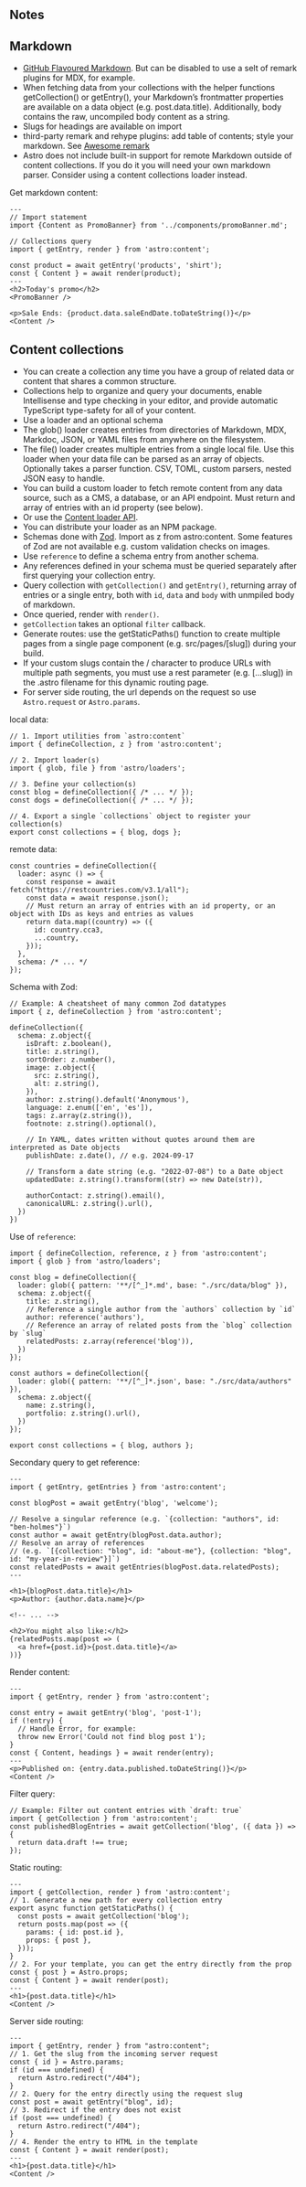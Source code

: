 ## Notes

## Markdown
- [GitHub Flavoured Markdown](https://github.github.com/gfm/). But can be disabled to use a selt of remark plugins for MDX, for example.
- When fetching data from your collections with the helper functions getCollection() or getEntry(), your Markdown’s frontmatter properties are available on a data object (e.g. post.data.title). Additionally, body contains the raw, uncompiled body content as a string.
- Slugs for headings are available on import
- third-party remark and rehype plugins: add table of contents; style your markdown. See [Awesome remark](https://github.com/remarkjs/awesome-remark)
- Astro does not include built-in support for remote Markdown outside of content collections. If you do it you will need your own markdown parser. Consider using a content collections loader instead.

Get markdown content:
```astro
---
// Import statement
import {Content as PromoBanner} from '../components/promoBanner.md';

// Collections query
import { getEntry, render } from 'astro:content';

const product = await getEntry('products', 'shirt');
const { Content } = await render(product);
---
<h2>Today's promo</h2>
<PromoBanner />

<p>Sale Ends: {product.data.saleEndDate.toDateString()}</p>
<Content />
```

## Content collections
- You can create a collection any time you have a group of related data or content that shares a common structure.
- Collections help to organize and query your documents, enable Intellisense and type checking in your editor, and provide automatic TypeScript type-safety for all of your content.
- Use a loader and an optional schema
- The glob() loader creates entries from directories of Markdown, MDX, Markdoc, JSON, or YAML files from anywhere on the filesystem.
- The file() loader creates multiple entries from a single local file. Use this loader when your data file can be parsed as an array of objects. Optionally takes a parser function. CSV, TOML, custom parsers, nested JSON easy to handle.
- You can build a custom loader to fetch remote content from any data source, such as a CMS, a database, or an API endpoint. Must return and array of entries with an id property (see below).
- Or use the [Content loader API](https://docs.astro.build/en/reference/content-loader-reference/).
- You can distribute your loader as an NPM package.
- Schemas done with [Zod](https://github.com/colinhacks/zod). Import as z from astro:content. Some features of Zod are not available e.g. custom validation checks on images.
- Use `reference` to define a schema entry from another schema.
- Any references defined in your schema must be queried separately after first querying your collection entry.
- Query collection with `getCollection()` and `getEntry()`, returning array of entries or a single entry, both with `id`, `data` and `body` with unmpiled body of markdown.
- Once queried, render with `render()`.
- `getCollection` takes an optional `filter` callback.
- Generate routes: use the getStaticPaths() function to create multiple pages from a single page component (e.g. src/pages/[slug]) during your build.
- If your custom slugs contain the / character to produce URLs with multiple path segments, you must use a rest parameter (e.g. [...slug]) in the .astro filename for this dynamic routing page.
- For server side routing, the url depends on the request so use `Astro.request` or `Astro.params`.


local data:
```astro
// 1. Import utilities from `astro:content`
import { defineCollection, z } from 'astro:content';

// 2. Import loader(s)
import { glob, file } from 'astro/loaders';

// 3. Define your collection(s)
const blog = defineCollection({ /* ... */ });
const dogs = defineCollection({ /* ... */ });

// 4. Export a single `collections` object to register your collection(s)
export const collections = { blog, dogs };
```

remote data:
``` astro
const countries = defineCollection({
  loader: async () => {
    const response = await fetch("https://restcountries.com/v3.1/all");
    const data = await response.json();
    // Must return an array of entries with an id property, or an object with IDs as keys and entries as values
    return data.map((country) => ({
      id: country.cca3,
      ...country,
    }));
  },
  schema: /* ... */
});
```

Schema with Zod:
``` astro
// Example: A cheatsheet of many common Zod datatypes
import { z, defineCollection } from 'astro:content';

defineCollection({
  schema: z.object({
    isDraft: z.boolean(),
    title: z.string(),
    sortOrder: z.number(),
    image: z.object({
      src: z.string(),
      alt: z.string(),
    }),
    author: z.string().default('Anonymous'),
    language: z.enum(['en', 'es']),
    tags: z.array(z.string()),
    footnote: z.string().optional(),

    // In YAML, dates written without quotes around them are interpreted as Date objects
    publishDate: z.date(), // e.g. 2024-09-17

    // Transform a date string (e.g. "2022-07-08") to a Date object
    updatedDate: z.string().transform((str) => new Date(str)),

    authorContact: z.string().email(),
    canonicalURL: z.string().url(),
  })
})
```

Use of `reference`:
``` astro
import { defineCollection, reference, z } from 'astro:content';
import { glob } from 'astro/loaders';

const blog = defineCollection({
  loader: glob({ pattern: '**/[^_]*.md', base: "./src/data/blog" }),
  schema: z.object({
    title: z.string(),
    // Reference a single author from the `authors` collection by `id`
    author: reference('authors'),
    // Reference an array of related posts from the `blog` collection by `slug`
    relatedPosts: z.array(reference('blog')),
  })
});

const authors = defineCollection({
  loader: glob({ pattern: '**/[^_]*.json', base: "./src/data/authors" }),
  schema: z.object({
    name: z.string(),
    portfolio: z.string().url(),
  })
});

export const collections = { blog, authors };
```

Secondary query to get reference:
``` astro
---
import { getEntry, getEntries } from 'astro:content';

const blogPost = await getEntry('blog', 'welcome');

// Resolve a singular reference (e.g. `{collection: "authors", id: "ben-holmes"}`)
const author = await getEntry(blogPost.data.author);
// Resolve an array of references
// (e.g. `[{collection: "blog", id: "about-me"}, {collection: "blog", id: "my-year-in-review"}]`)
const relatedPosts = await getEntries(blogPost.data.relatedPosts);
---

<h1>{blogPost.data.title}</h1>
<p>Author: {author.data.name}</p>

<!-- ... -->

<h2>You might also like:</h2>
{relatedPosts.map(post => (
  <a href={post.id}>{post.data.title}</a>
))}
```

Render content:
``` astro 
---
import { getEntry, render } from 'astro:content';

const entry = await getEntry('blog', 'post-1');
if (!entry) {
  // Handle Error, for example:
  throw new Error('Could not find blog post 1');
}
const { Content, headings } = await render(entry);
---
<p>Published on: {entry.data.published.toDateString()}</p>
<Content />
```

Filter query:
``` astro
// Example: Filter out content entries with `draft: true`
import { getCollection } from 'astro:content';
const publishedBlogEntries = await getCollection('blog', ({ data }) => {
  return data.draft !== true;
});
```

Static routing:
``` astro
---
import { getCollection, render } from 'astro:content';
// 1. Generate a new path for every collection entry
export async function getStaticPaths() {
  const posts = await getCollection('blog');
  return posts.map(post => ({
    params: { id: post.id },
    props: { post },
  }));
}
// 2. For your template, you can get the entry directly from the prop
const { post } = Astro.props;
const { Content } = await render(post);
---
<h1>{post.data.title}</h1>
<Content />
```

Server side routing:
``` astro
---
import { getEntry, render } from "astro:content";
// 1. Get the slug from the incoming server request
const { id } = Astro.params;
if (id === undefined) {
  return Astro.redirect("/404");
}
// 2. Query for the entry directly using the request slug
const post = await getEntry("blog", id);
// 3. Redirect if the entry does not exist
if (post === undefined) {
  return Astro.redirect("/404");
}
// 4. Render the entry to HTML in the template
const { Content } = await render(post);
---
<h1>{post.data.title}</h1>
<Content />
```